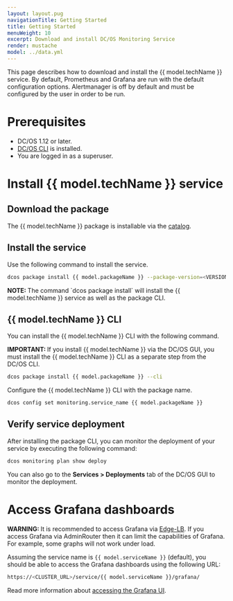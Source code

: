 ```yaml
---
layout: layout.pug
navigationTitle: Getting Started
title: Getting Started
menuWeight: 10
excerpt: Download and install DC/OS Monitoring Service
render: mustache
model: ../data.yml
---
```


This page describes how to download and install the {{ model.techName }} service.
By default, Prometheus and Grafana are run with the default configuration options.
Alertmanager is off by default and must be configured by the user in order to be run.

# Prerequisites

- DC/OS 1.12 or later.
- [DC/OS CLI](/mesosphere/dcos/latest/cli/install/) is installed.
- You are logged in as a superuser.

# Install {{ model.techName }} service

## Download the package

The {{ model.techName }} package is installable via the [catalog](https://docs.mesosphere.com/1.13/gui/catalog/).

## Install the service

Use the following command to install the service.

```bash
dcos package install {{ model.packageName }} --package-version=<VERSION>
```

<p class="message--note"><strong>NOTE: </strong>The command `dcos package install` will install the {{ model.techName }} service as well as the package CLI.</p>

## {{ model.techName }} CLI

You can install the {{ model.techName }} CLI with the following command.

<p class="message--important"><strong>IMPORTANT: </strong>If you install {{ model.techName }} via the DC/OS GUI, you must install the {{ model.techName }} CLI as a separate step from the DC/OS CLI.<p>

```bash
dcos package install {{ model.packageName }} --cli
```

Configure the {{ model.techName }} CLI with the package name.

```bash
dcos config set monitoring.service_name {{ model.packageName }}
```

## Verify service deployment

After installing the package CLI, you can monitor the deployment of your service by executing the following command:

```bash
dcos monitoring plan show deploy
```

You can also go to the **Services > Deployments** tab of the DC/OS GUI to monitor the deployment.

# Access Grafana dashboards

<p class="message--warning"><strong>WARNING: </strong>It is recommended to access Grafana via <a href="https://docs.mesosphere.com/services/edge-lb/1.3/">Edge-LB</a>. If you access Grafana via AdminRouter then it can limit the capabilities of Grafana. For example, some graphs will not work under load.</p>

Assuming the service name is `{{ model.serviceName }}` (default), you should be able to access the Grafana dashboards using the following URL:

```bash
https://<CLUSTER_URL>/service/{{ model.serviceName }}/grafana/
```

Read more information about [accessing the Grafana UI](../operations/grafana/ui/).
